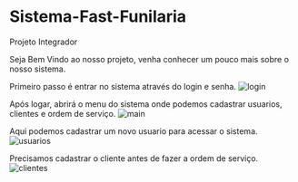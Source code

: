 # Sistema-Fast-Funilaria
Projeto Integrador


Seja Bem Vindo ao nosso projeto, venha conhecer um pouco mais sobre o nosso sistema.

Primeiro passo é entrar no sistema através do login e senha.
![login](https://github.com/lucasmcostaa/Sistema-Fast-Funilaria/assets/93685778/0000b15c-af2e-469f-a259-756f9a0119d0)

Após logar, abrirá o menu do sistema onde podemos cadastrar usuarios, clientes e ordem de serviço.
![main](https://github.com/lucasmcostaa/Sistema-Fast-Funilaria/assets/93685778/7f6b000a-dbeb-41ad-8759-4ddd8a9783ae)

Aqui podemos cadastrar um novo usuario para acessar o sistema.
![usuarios](https://github.com/lucasmcostaa/Sistema-Fast-Funilaria/assets/93685778/f6eb4264-83a4-4218-87f5-29cd6d6a35c0)

Precisamos cadastrar o cliente antes de fazer a ordem de serviço.
![clientes](https://github.com/lucasmcostaa/Sistema-Fast-Funilaria/assets/93685778/778ec9de-231b-4201-8baf-52571bee2765)





